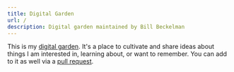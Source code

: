 ```yaml
---
title: Digital Garden
url: /
description: Digital garden maintained by Bill Beckelman
---
```


This is my [digital garden](https://maggieappleton.com/garden-history). It's a place to cultivate and share ideas about things I am interested in, learning about, or want to remember. You can add to it as well via a [pull request](https://github.com/beckelmw/digital-garden-items).